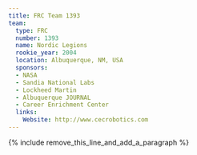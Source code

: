 ```yaml
---
title: FRC Team 1393
team:
  type: FRC
  number: 1393
  name: Nordic Legions
  rookie_year: 2004
  location: Albuquerque, NM, USA
  sponsors:
  - NASA
  - Sandia National Labs
  - Lockheed Martin
  - Albuquerque JOURNAL
  - Career Enrichment Center
  links:
    Website: http://www.cecrobotics.com
---
```


{% include remove_this_line_and_add_a_paragraph %}